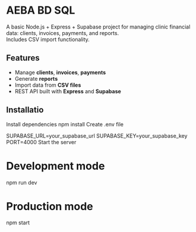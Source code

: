 # AEBA BD SQL

A basic Node.js + Express + Supabase project for managing clinic financial data: clients, invoices, payments, and reports.  
Includes CSV import functionality.

## Features
- Manage **clients**, **invoices**, **payments**
- Generate **reports**
- Import data from **CSV files**
- REST API built with **Express** and **Supabase**

## Installatio

Install dependencies
npm install
Create .env file

SUPABASE_URL=your_supabase_url
SUPABASE_KEY=your_supabase_key
PORT=4000
Start the server


# Development mode
npm run dev

# Production mode
npm start

